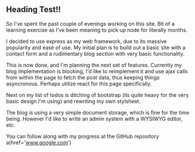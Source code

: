 Heading Test!!
--------
So I've spent the past couple of evenings working on this site. Bit of a learning exercise as I've been meaning to pick up node for literally months.

I decided to use express as my web framework, due to its massive popularity and ease of use. My initial plan is to build out a basic site with a contact form and a rudimentary blog section with very basic functionality.

This is now done, and I'm planning the next set of features. Currently my blog implementation is blocking, I'd like to reimplement it and use ajax calls from within the page to fetch the post data, thus keeping things asyncronous. Perhaps utilize react for this page specifically.

Next on my list of todos is ditching of bootstrap (its quite heavy for the very basic design I'm using) and rewriting my own stylsheet.

The blog is using a very simple document storage, which is fine for the time being. However I'd like to write an admin system with a WYSIWYG editor, etc.

You can follow along with my progress at the GitHub repository a(href='www.google.com')